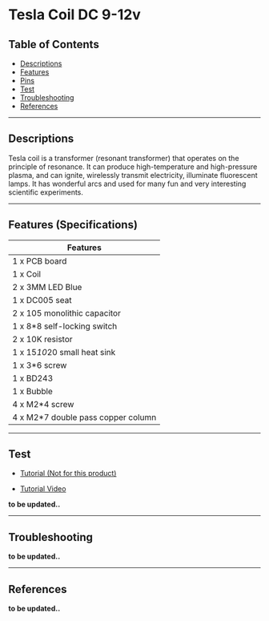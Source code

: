 # Tesla Coil DC 9-12v

## Table of Contents

- [Descriptions](#descriptions)
- [Features](#features)
- [Pins](#pins)
- [Test](#test-code)
- [Troubleshooting](#troubleshooting)
- [References](#references)

---

## Descriptions

Tesla coil is a transformer (resonant transformer) that operates on the principle of resonance.
It can produce high-temperature and high-pressure plasma, and can ignite, wirelessly transmit electricity, illuminate fluorescent lamps.
It has wonderful arcs and used for many fun and very interesting scientific experiments.

---

## Features (Specifications)

| Features                            |
| ----------------------------------- |
| 1 x PCB board                       |
| 1 x Coil                            |
| 2 x 3MM LED Blue                    |
| 1 x DC005 seat                      |
| 2 x 105 monolithic capacitor        |
| 1 x 8\*8 self-locking switch        |
| 2 x 10K resistor                    |
| 1 x 15*10*20 small heat sink        |
| 1 x 3\*6 screw                      |
| 1 x BD243                           |
| 1 x Bubble                          |
| 4 x M2\*4 screw                     |
| 4 x M2\*7 double pass copper column |

---

## Test

- [Tutorial (Not for this product)](https://bit.ly/32tfweE)

- [Tutorial Video](https://youtu.be/CNyc4bgt1CU)

**to be updated..**

---

## Troubleshooting

**to be updated..**

---

## References

**to be updated..**

